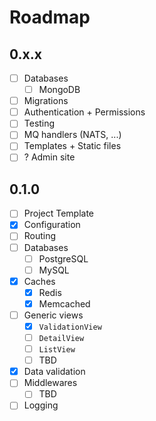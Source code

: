 # Roadmap

## 0.x.x

- [ ] Databases
    - [ ] MongoDB
- [ ] Migrations
- [ ] Authentication + Permissions
- [ ] Testing
- [ ] MQ handlers (NATS, ...)
- [ ] Templates + Static files
- [ ] ? Admin site

## 0.1.0

- [ ] Project Template
- [x] Configuration
- [ ] Routing
- [ ] Databases
    - [ ] PostgreSQL
    - [ ] MySQL
- [x] Caches
    - [x] Redis
    - [x] Memcached
- [ ] Generic views
    - [x] `ValidationView`
    - [ ] `DetailView`
    - [ ] `ListView`
    - [ ] TBD
- [x] Data validation
- [ ] Middlewares
    - [ ] TBD
- [ ] Logging
